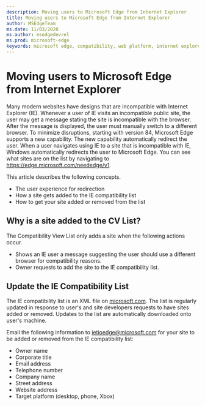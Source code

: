 ```yaml
---
description: Moving users to Microsoft Edge from Internet Explorer 
title: Moving users to Microsoft Edge from Internet Explorer
author: MSEdgeTeam
ms.date: 11/03/2020
ms.author: msedgedevrel
ms.prod: microsoft-edge
keywords: microsoft edge, compatibility, web platform, internet explorer
---
```

# Moving users to Microsoft Edge from Internet Explorer 

Many modern websites have designs that are incompatible with Internet Explorer \(IE\).  Whenever a user of IE visits an incompatible public site, the user may get a message  stating the site is incompatible with the browser.  After the message is displayed, the user must manually switch to a different browser.  To minimize disruptions, starting with version 84, Microsoft Edge supports a new capability.  The new capability automatically redirect the user.  When a user navigates using IE to a site that is incompatible with IE, Windows automatically redirects the user to Microsoft Edge.  You can see what sites are on the list by navigating to https://edge.microsoft.com/neededge/v1.

This article describes the following concepts.  

*   The user experience for redirection  
*   How a site gets added to the IE compatibility list  
*   How to get your site added or removed from the list  
    
## Why is a site added to the CV List?  

The Compatibility View List only adds a site when the following actions occur.  

*   Shows an IE user a message suggesting the user should use a different browser for compatibility reasons.  
*   Owner requests to add the site to the IE compatibility list.  
    
## Update the IE Compatibility List  

The IE compatibility list is an XML file on [microsoft.com][MicrosoftOfficialHome].  The list is regularly updated in response to user's and site developers requests to have sites added or removed.  Updates to the list are automatically downloaded onto user's machine.  

Email the following information to [ietioedge@microsoft.com][MailtoMicrosoftIetioedge] for your site to be added or removed from the IE compatibility list:  

*   Owner name  
*   Corporate title  
*   Email address  
*   Telephone number  
*   Company name  
*   Street address  
*   Website address  
*   Target platform \(desktop, phone, Xbox\)  
    
<!-- links -->  

[MailtoMicrosoftIetioedge]: mailto:ietioedge@microsoft.com "Send an email to ietioedge@microsoft.com"  

[MicrosoftOfficialHome]: https://www.microsoft.com "Microsoft Official Home"  
